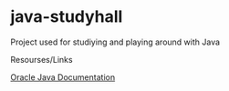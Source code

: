 # java-studyhall

Project used for studiying and playing around with Java

Resourses/Links

[Oracle Java Documentation](https://docs.oracle.com/javase/tutorial/java/)
